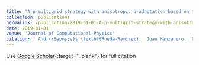 ```yaml
---
title: "A p-multigrid strategy with anisotropic p-adaptation based on truncation errors for high-order discontinuous Galerkin methods"
collection: publications
permalink: /publication/2019-01-01-A-p-multigrid-strategy-with-anisotropic-p-adaptation-based-on-truncation-errors-for-high-order-discontinuous-Galerkin-methods
date: 2019-01-01
venue: 'Journal of Computational Physics'
citation: ' Andr{\&apos;e}s \textbf{Rueda-Ramírez},  Juan Manzanero,  Esteban Ferrer,  Gonzalo Rubio,  Eusebio Valero, &quot;A p-multigrid strategy with anisotropic p-adaptation based on truncation errors for high-order discontinuous Galerkin methods.&quot; Journal of Computational Physics, 2019.'
---
```

Use [Google Scholar](https://scholar.google.com/scholar?q=A+p+multigrid+strategy+with+anisotropic+p+adaptation+based+on+truncation+errors+for+high+order+discontinuous+Galerkin+methods){:target="_blank"} for full citation